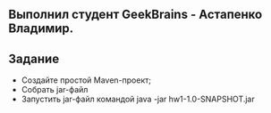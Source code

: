 <h2>Выполнил студент GeekBrains - Астапенко Владимир.</h2>
<h2>Задание</h2>

* Создайте простой Maven-проект;
* Собрать jar-файл
* Запустить jar-файл командой java -jar hw1-1.0-SNAPSHOT.jar
